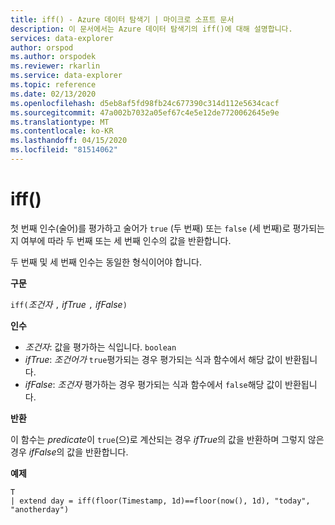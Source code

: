 ```yaml
---
title: iff() - Azure 데이터 탐색기 | 마이크로 소프트 문서
description: 이 문서에서는 Azure 데이터 탐색기의 iff()에 대해 설명합니다.
services: data-explorer
author: orspod
ms.author: orspodek
ms.reviewer: rkarlin
ms.service: data-explorer
ms.topic: reference
ms.date: 02/13/2020
ms.openlocfilehash: d5eb8af5fd98fb24c677390c314d112e5634cacf
ms.sourcegitcommit: 47a002b7032a05ef67c4e5e12de7720062645e9e
ms.translationtype: MT
ms.contentlocale: ko-KR
ms.lasthandoff: 04/15/2020
ms.locfileid: "81514062"
---
```

# <a name="iff"></a>iff()

첫 번째 인수(술어)를 평가하고 술어가 `true` (두 번째) 또는 `false` (세 번째)로 평가되는지 여부에 따라 두 번째 또는 세 번째 인수의 값을 반환합니다.

두 번째 및 세 번째 인수는 동일한 형식이어야 합니다.

**구문**

`iff(`*조건자* `,` *ifTrue* `,` *ifFalse*`)`

**인수**

* *조건자*: 값을 평가하는 식입니다. `boolean`
* *ifTrue*: *조건어가* `true`평가되는 경우 평가되는 식과 함수에서 해당 값이 반환됩니다.
* *ifFalse*: *조건자* 평가하는 경우 평가되는 식과 함수에서 `false`해당 값이 반환됩니다.

**반환**

이 함수는 *predicate*이 `true`(으)로 계산되는 경우 *ifTrue*의 값을 반환하며 그렇지 않은 경우 *ifFalse*의 값을 반환합니다.

**예제**

```kusto
T 
| extend day = iff(floor(Timestamp, 1d)==floor(now(), 1d), "today", "anotherday")
```
